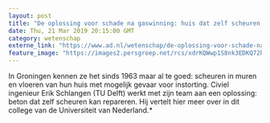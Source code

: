 ```yaml
---
layout: post
title: "De oplossing voor schade na gaswinning: huis dat zelf scheuren repareert"
date: Thu, 21 Mar 2019 20:15:00 GMT
category: wetenschap
externe_link: "https://www.ad.nl/wetenschap/de-oplossing-voor-schade-na-gaswinning-huis-dat-zelf-scheuren-repareert~a69137e2/"
feature_image: "https://images2.persgroep.net/rcs/xdrKQWwp1S8nk3EDKQ72hNVXlUo/diocontent/70435337/_fitwidth/400/?appId=21791a8992982cd8da851550a453bd7f&quality=0.7"
---
```


In Groningen kennen ze het sinds 1963 maar al te goed: scheuren in muren en vloeren van hun huis met mogelijk gevaar voor instorting. Civiel ingenieur Erik Schlangen (TU Delft) werkt met zijn team aan een oplossing: beton dat zelf scheuren kan repareren. Hij vertelt hier meer over in dit college van de Universiteit van Nederland.*
